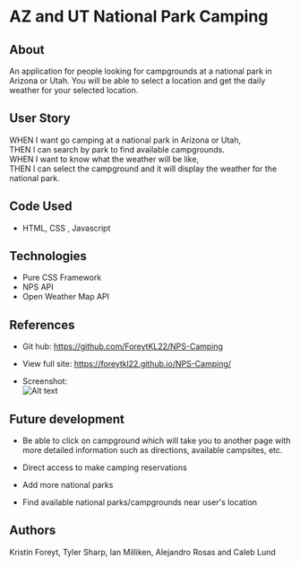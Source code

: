 # AZ and UT National Park Camping

## About

An application for people looking for campgrounds at a national park in Arizona or Utah. You will be able to select a location and get the daily weather for your selected location.

## User Story

WHEN I want go camping at a national park in Arizona or Utah,     
THEN I can search by park to find available campgrounds.   
WHEN I want to know what the weather will be like,    
THEN I can select the campground and it will display the weather for the national park.

## Code Used

- HTML, CSS , Javascript

## Technologies

- Pure CSS Framework
- NPS API 
- Open Weather Map API


## References 

- Git hub: https://github.com/ForeytKL22/NPS-Camping

- View full site: https://foreytkl22.github.io/NPS-Camping/

- Screenshot:        
![Alt text](https://i.imgur.com/mnZTqc2.png "screenshot of coding quiz") 

## Future development

- Be able to click on campground which will take you to another page with more detailed information such as directions, available campsites, etc. 

- Direct access to make camping reservations 

- Add more national parks

- Find available national parks/campgrounds near user's location

## Authors

Kristin Foreyt, Tyler Sharp, Ian Milliken, Alejandro Rosas and Caleb Lund 